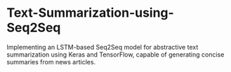 # Text-Summarization-using-Seq2Seq
Implementing an LSTM-based Seq2Seq model for abstractive text summarization using Keras and TensorFlow, capable of generating concise summaries from news articles.

